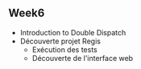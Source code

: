 ## Week6

-   Introduction to Double Dispatch
-   Découverte projet Regis
    -   Exécution des tests
    -   Découverte de l'interface web
